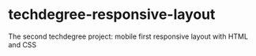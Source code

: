 # techdegree-responsive-layout
 The second techdegree project: mobile first responsive layout with HTML and CSS
